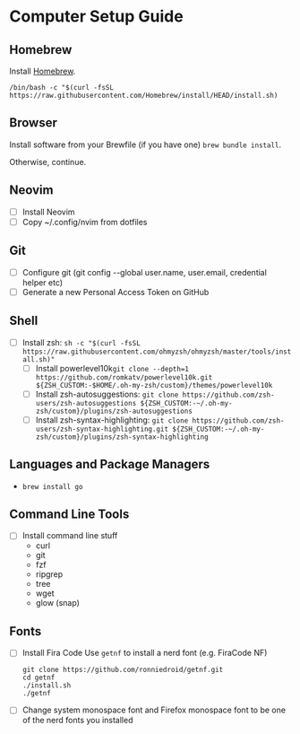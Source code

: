 # Computer Setup Guide

## Homebrew

Install [Homebrew](https://brew.sh/).

`/bin/bash -c "$(curl -fsSL https://raw.githubusercontent.com/Homebrew/install/HEAD/install.sh)`

## Browser

Install software from your Brewfile (if you have one) `brew bundle install`.

Otherwise, continue.

## Neovim

- [ ] Install Neovim
- [ ] Copy ~/.config/nvim from dotfiles 

## Git

- [ ] Configure git (git config --global user.name, user.email, credential helper etc)
- [ ] Generate a new Personal Access Token on GitHub 

## Shell

- [ ] Install zsh: `sh -c "$(curl -fsSL https://raw.githubusercontent.com/ohmyzsh/ohmyzsh/master/tools/install.sh)"`
    - [ ] Install powerlevel10k`git clone --depth=1 https://github.com/romkatv/powerlevel10k.git ${ZSH_CUSTOM:-$HOME/.oh-my-zsh/custom}/themes/powerlevel10k`
    - [ ] Install zsh-autosuggestions: `git clone https://github.com/zsh-users/zsh-autosuggestions ${ZSH_CUSTOM:-~/.oh-my-zsh/custom}/plugins/zsh-autosuggestions` 
    - [ ] Install zsh-syntax-highlighting: `git clone https://github.com/zsh-users/zsh-syntax-highlighting.git ${ZSH_CUSTOM:-~/.oh-my-zsh/custom}/plugins/zsh-syntax-highlighting` 

## Languages and Package Managers

- `brew install go`

## Command Line Tools

- [ ] Install command line stuff
    - curl
    - git
    - fzf
    - ripgrep
    - tree
    - wget
    - glow (snap)

## Fonts

- [ ] Install Fira Code
    Use `getnf` to install a nerd font (e.g. FiraCode NF)
    ```
    git clone https://github.com/ronniedroid/getnf.git
    cd getnf
    ./install.sh
    ./getnf
    ```
- [ ] Change system monospace font and Firefox monospace font to be one of the nerd fonts you installed
